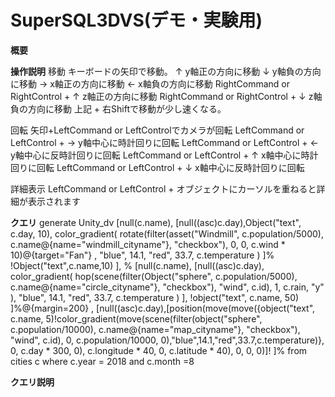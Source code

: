 # SuperSQL3DVS(デモ・実験用)
**概要**


**操作説明**
移動
キーボードの矢印で移動。
↑ y軸正の方向に移動
↓ y軸負の方向に移動
→ x軸正の方向に移動
← x軸負の方向に移動
RightCommand or RightControl + ↑ z軸正の方向に移動
RightCommand or RightControl + ↓ z軸負の方向に移動
上記 + 右Shiftで移動が少し速くなる。

回転
矢印+LeftCommand or LeftControlでカメラが回転
LeftCommand or LeftControl + → y軸中心に時計回りに回転
LeftCommand or LeftControl + ← y軸中心に反時計回りに回転
LeftCommand or LeftControl + ↑ x軸中心に時計回りに回転
LeftCommand or LeftControl + ↓ x軸中心に反時計回りに回転

詳細表示
LeftCommand or LeftControl + オブジェクトにカーソルを重ねると詳細が表示されます

**クエリ**
generate Unity_dv
[null(c.name),
	[null((asc)c.day),Object("text", c.day, 10),
		color_gradient(
			rotate(filter(asset("Windmill", c.population/5000), c.name@{name="windmill_cityname"}, "checkbox"), 0, 0, c.wind * 10)@{target="Fan"}
			,
			"blue", 14.1, "red", 33.7, c.temperature
		)
	]%
		!Object("text",c.name,10)
],
%
[null(c.name),
	[null((asc)c.day),
		color_gradient(
			hop(scene(filter(Object("sphere", c.population/5000), c.name@{name="circle_cityname"}, "checkbox"), "wind", c.id),
				1, c.rain, "y"
			),
			"blue", 14.1, "red", 33.7, c.temperature
		)
	],
	!object("text", c.name, 50)
]%@{margin=200}
,
[null((asc)c.day),[position(move(move({object("text", c.name, 5)!color_gradient(move(scene(filter(object("sphere", c.population/10000), c.name@{name="map_cityname"}, "checkbox"), "wind", c.id), 0, c.population/10000, 0),"blue",14.1,"red",33.7,c.temperature)}, 0, c.day * 300, 0),
		c.longitude * 40, 0, c.latitude * 40), 0, 0, 0)]!
]%
from cities c where c.year = 2018 and c.month =8

**クエリ説明**
